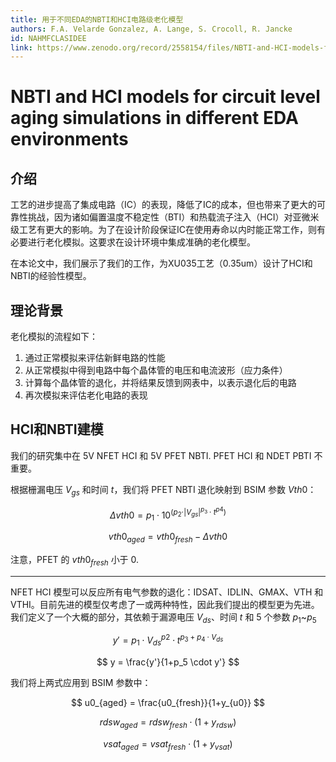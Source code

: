```yaml
---
title: 用于不同EDA的NBTI和HCI电路级老化模型
authors: F.A. Velarde Gonzalez, A. Lange, S. Crocoll, R. Jancke
id: NAHMFCLASIDEE
link: https://www.zenodo.org/record/2558154/files/NBTI-and-HCI-models-for-circuit-level-aging-simulations-in-different-EDA-environments_FhG_XLAB_2018.pdf?download=1
---
```


# NBTI and HCI models for circuit level aging simulations in different EDA environments

## 介绍

工艺的进步提高了集成电路（IC）的表现，降低了IC的成本，但也带来了更大的可靠性挑战，因为诸如偏置温度不稳定性（BTI）和热载流子注入（HCI）对亚微米级工艺有更大的影响。为了在设计阶段保证IC在使用寿命以内时能正常工作，则有必要进行老化模拟。这要求在设计环境中集成准确的老化模型。

在本论文中，我们展示了我们的工作，为XU035工艺（0.35um）设计了HCI和NBTI的经验性模型。


## 理论背景

老化模拟的流程如下：

1. 通过正常模拟来评估新鲜电路的性能
2. 从正常模拟中得到电路中每个晶体管的电压和电流波形（应力条件）
3. 计算每个晶体管的退化，并将结果反馈到网表中，以表示退化后的电路
4. 再次模拟来评估老化电路的表现

## HCI和NBTI建模

我们的研究集中在 5V NFET HCI 和 5V PFET NBTI. PFET HCI 和 NDET PBTI 不重要。

根据栅漏电压 $V_{gs}$ 和时间 $t$，我们将 PFET NBTI 退化映射到 BSIM 参数 $Vth0$：

$$
\Delta vth0 = p_1 \cdot 10^{(p_2 \cdot \vert V_{gs} \vert^{p_3}\cdot t^{p4})}
$$

$$
vth0_{aged} = vth0_{fresh}-\Delta vth0
$$

注意，PFET 的 $vth0_{fresh}$ 小于 0.

------

NFET HCI 模型可以反应所有电气参数的退化：IDSAT、IDLIN、GMAX、VTH 和 VTHI。目前先进的模型仅考虑了一或两种特性，因此我们提出的模型更为先进。我们定义了一个大概的部分，其依赖于漏源电压 $V_{ds}$、时间 $t$ 和 5 个参数 $p_1$~$p_5$

$$
y' = p_1 \cdot V_{ds}^{p2}\cdot t^{p_3+p_4\cdot V_{ds}}
$$

$$
y = \frac{y'}{1+p_5 \cdot y'}
$$

我们将上两式应用到 BSIM 参数中：

$$
u0_{aged} = \frac{u0_{fresh}}{1+y_{u0}}
$$

$$
rdsw_{aged} = rdsw_{fresh}\cdot (1+y_{rdsw})
$$

$$
vsat_{aged} = vsat_{fresh} \cdot (1+y_{vsat})
$$